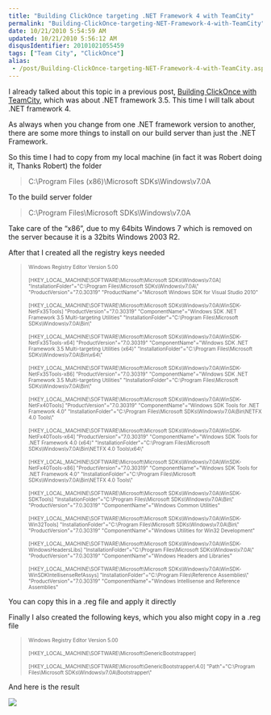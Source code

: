 ```yaml
---
title: "Building ClickOnce targeting .NET Framework 4 with TeamCity"
permalink: "Building-ClickOnce-targeting-NET-Framework-4-with-TeamCity"
date: 10/21/2010 5:54:59 AM
updated: 10/21/2010 5:56:12 AM
disqusIdentifier: 20101021055459
tags: ["Team City", "ClickOnce"]
alias:
 - /post/Building-ClickOnce-targeting-NET-Framework-4-with-TeamCity.aspx/index.html
---
```

I already talked about this topic in a previous post, [Building ClickOnce with TeamCity](http://www.laurentkempe.com/post/Building-ClickOnce-with-TeamCity.aspx), which was about .NET framework 3.5. This time I will talk about .NET framework 4.

As always when you change from one .NET framework version to another, there are some more things to install on our build server than just the .NET Framework.
<!-- more -->

So this time I had to copy from my local machine (in fact it was Robert doing it, Thanks Robert) the folder

> C:\Program Files (x86)\Microsoft SDKs\Windows\v7.0A

To the build server folder

> C:\Program Files\Microsoft SDKs\Windows\v7.0A

Take care of the “x86”, due to my 64bits Windows 7 which is removed on the server because it is a 32bits Windows 2003 R2.

After that I created all the registry keys needed

> <font size="1">Windows Registry Editor Version 5.00</font>
> 
> <font size="1">[HKEY_LOCAL_MACHINE\SOFTWARE\Microsoft\Microsoft SDKs\Windows\v7.0A]
> "InstallationFolder"="C:\\Program Files\\Microsoft SDKs\\Windows\\v7.0A\\"
> "ProductVersion"="7.0.30319"
> "ProductName"="Microsoft Windows SDK for Visual Studio 2010"</font>
> 
> <font size="1">[HKEY_LOCAL_MACHINE\SOFTWARE\Microsoft\Microsoft SDKs\Windows\v7.0A\WinSDK-NetFx35Tools]
> "ProductVersion"="7.0.30319"
> "ComponentName"="Windows SDK .NET Framework 3.5 Multi-targeting Utilities"
> "InstallationFolder"="C:\\Program Files\\Microsoft SDKs\\Windows\\v7.0A\\Bin\\"</font>
> 
> <font size="1">[HKEY_LOCAL_MACHINE\SOFTWARE\Microsoft\Microsoft SDKs\Windows\v7.0A\WinSDK-NetFx35Tools-x64]
> "ProductVersion"="7.0.30319"
> "ComponentName"="Windows SDK .NET Framework 3.5 Multi-targeting Utilities (x64)"
> "InstallationFolder"="C:\\Program Files\\Microsoft SDKs\\Windows\\v7.0A\\Bin\\x64\\"</font>
> 
> <font size="1">[HKEY_LOCAL_MACHINE\SOFTWARE\Microsoft\Microsoft SDKs\Windows\v7.0A\WinSDK-NetFx35Tools-x86]
> "ProductVersion"="7.0.30319"
> "ComponentName"="Windows SDK .NET Framework 3.5 Multi-targeting Utilities"
> "InstallationFolder"="C:\\Program Files\\Microsoft SDKs\\Windows\\v7.0A\\Bin\\"</font>
> 
> <font size="1">[HKEY_LOCAL_MACHINE\SOFTWARE\Microsoft\Microsoft SDKs\Windows\v7.0A\WinSDK-NetFx40Tools]
> "ProductVersion"="7.0.30319"
> "ComponentName"="Windows SDK Tools for .NET Framework 4.0"
> "InstallationFolder"="C:\\Program Files\\Microsoft SDKs\\Windows\\v7.0A\\Bin\\NETFX 4.0 Tools\\"</font>
> 
> <font size="1">[HKEY_LOCAL_MACHINE\SOFTWARE\Microsoft\Microsoft SDKs\Windows\v7.0A\WinSDK-NetFx40Tools-x64]
> "ProductVersion"="7.0.30319"
> "ComponentName"="Windows SDK Tools for .NET Framework 4.0 (x64)"
> "InstallationFolder"="C:\\Program Files\\Microsoft SDKs\\Windows\\v7.0A\\Bin\\NETFX 4.0 Tools\\x64\\"</font>
> 
> <font size="1">[HKEY_LOCAL_MACHINE\SOFTWARE\Microsoft\Microsoft SDKs\Windows\v7.0A\WinSDK-NetFx40Tools-x86]
> "ProductVersion"="7.0.30319"
> "ComponentName"="Windows SDK Tools for .NET Framework 4.0"
> "InstallationFolder"="C:\\Program Files\\Microsoft SDKs\\Windows\\v7.0A\\Bin\\NETFX 4.0 Tools\\"</font>
> 
> <font size="1">[HKEY_LOCAL_MACHINE\SOFTWARE\Microsoft\Microsoft SDKs\Windows\v7.0A\WinSDK-SDKTools]
> "InstallationFolder"="C:\\Program Files\\Microsoft SDKs\\Windows\\v7.0A\\Bin\\"
> "ProductVersion"="7.0.30319"
> "ComponentName"="Windows Common Utilities"</font>
> 
> <font size="1">[HKEY_LOCAL_MACHINE\SOFTWARE\Microsoft\Microsoft SDKs\Windows\v7.0A\WinSDK-Win32Tools]
> "InstallationFolder"="C:\\Program Files\\Microsoft SDKs\\Windows\\v7.0A\\Bin\\"
> "ProductVersion"="7.0.30319"
> "ComponentName"="Windows Utilities for Win32 Development"</font>
> 
> <font size="1">[HKEY_LOCAL_MACHINE\SOFTWARE\Microsoft\Microsoft SDKs\Windows\v7.0A\WinSDK-WindowsHeadersLibs]
> "InstallationFolder"="C:\\Program Files\\Microsoft SDKs\\Windows\\v7.0A\\"
> "ProductVersion"="7.0.30319"
> "ComponentName"="Windows Headers and Libraries"</font>
> 
> <font size="1">[HKEY_LOCAL_MACHINE\SOFTWARE\Microsoft\Microsoft SDKs\Windows\v7.0A\WinSDK-WinSDKIntellisenseRefAssys]
> "InstallationFolder"="C:\\Program Files\\Reference Assemblies\\"
> "ProductVersion"="7.0.30319"
> "ComponentName"="Windows Intellisense and Reference Assemblies"</font>

You can copy this in a .reg file and apply it directly

Finally I also created the following keys, which you also might copy in a .reg file

> <font size="1">Windows Registry Editor Version 5.00</font>
> 
> <font size="1">[HKEY_LOCAL_MACHINE\SOFTWARE\Microsoft\GenericBootstrapper]</font>
> 
> <font size="1">[HKEY_LOCAL_MACHINE\SOFTWARE\Microsoft\GenericBootstrapper\4.0]
> "Path"="C:\\Program Files\\Microsoft SDKs\\Windows\\v7.0A\\Bootstrapper\\"</font>

And here is the result

![](http://farm2.static.flickr.com/1320/5100316380_6e7c15ae6f_o.png)
